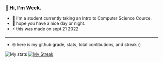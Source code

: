 ### :wave: Hi, I'm Week.

- :school_satchel: I'm a student currently taking an Intro to Computer Science Cource. 
- :purple_heart: hope you have a nice day or night.
- :zap: this was made on sept 21 2022
---------------------
- :nerd_face: here is my github grade, stats, total contibutions, and streak :)

![My stats](https://githubreadmestats.vercel.app/api?username=week2&theme=tokyonight&count_private=true&hide=issues)
[![My Streak](http://github-readme-streak-stats.herokuapp.com?user=Week2&theme=tokyonight)](https://git.io/streak-stats)
